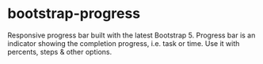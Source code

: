 # bootstrap-progress
Responsive progress bar built with the latest Bootstrap 5. Progress bar is an indicator showing the completion progress, i.e. task or time. Use it with percents, steps &amp; other options.
